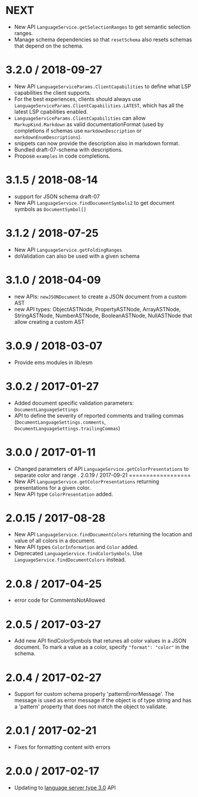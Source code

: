 NEXT
==================
* New API `LanguageService.getSelectionRanges` to get semantic selection ranges.
* Manage schema dependencies so that `resetSchema` also resets schemas that depend on the schema.

3.2.0 / 2018-09-27
==================
 * New API `LanguageServiceParams.ClientCapabilities` to define what LSP capabilities the client supports.
 * For the best experiences, clients should always use `LanguageServiceParams.ClientCapabilities.LATEST`, which has all the latest LSP cpabilities enabled.
 * `LanguageServiceParams.ClientCapabilities` can allow `MarkupKind.Markdown` as valid documentationFormat (used by completions if schemas use `markdownDescription` or `markdownEnumDescriptions`).
 * snippets can now provide the description also in markdown format.
 * Bundled draft-07-schema with descriptions.
 * Propose `examples` in code completions.

3.1.5 / 2018-08-14
==================
 * support for JSON schema draft-07
 * New API `LanguageService.findDocumentSymbols2` to get document symbols as `DocumentSymbol[]`

3.1.2 / 2018-07-25
==================
 * New API `LanguageService.getFoldingRanges`
 * doValidation can also be used with a given schema

3.1.0 / 2018-04-09
==================
 * new APIs: `newJSONDocument` to create a JSON document from a custom AST
 * new API types: ObjectASTNode, PropertyASTNode, ArrayASTNode, StringASTNode, NumberASTNode, BooleanASTNode, NullASTNode that allow creating a custom AST

3.0.9 / 2018-03-07
==================
  * Provide ems modules in lib/esm

3.0.2 / 2017-01-27
==================
  * Added document specific validation parameters: `DocumentLanguageSettings`
  * API to define the severity of reported comments and trailing commas (`DocumentLanguageSettings.comments`, `DocumentLanguageSettings.trailingCommas`)

3.0.0 / 2017-01-11
==================
  * Changed parameters of API `LanguageService.getColorPresentations` to separate color and range
.
2.0.19 / 2017-09-21
==================
  * New API `LanguageService.getColorPresentations` returning presentations for a given color. 
  * New API type `ColorPresentation` added.
  
2.0.15 / 2017-08-28
==================
  * New API `LanguageService.findDocumentColors` returning the location and value of all colors in a document. 
  * New API types `ColorInformation` and `Color` added.
  * Deprecated `LanguageService.findColorSymbols`. Use `LanguageService.findDocumentColors` instead.

2.0.8 / 2017-04-25
==================
  * error code for CommentsNotAllowed

2.0.5 / 2017-03-27
==================
  * Add new API findColorSymbols that retunes all color values in a JSON document. To mark a value as a color, specify `"format": "color"` in the schema.

2.0.4 / 2017-02-27
==================
  * Support for custom schema property 'patternErrorMessage'. The message is used as error message if the object is of type string and has a 'pattern' property that does not match the object to validate.

2.0.1 / 2017-02-21
==================
  * Fixes for formatting content with errors

2.0.0 / 2017-02-17
==================
  * Updating to [language server type 3.0](https://github.com/Microsoft/vscode-languageserver-node/tree/master/types) API
